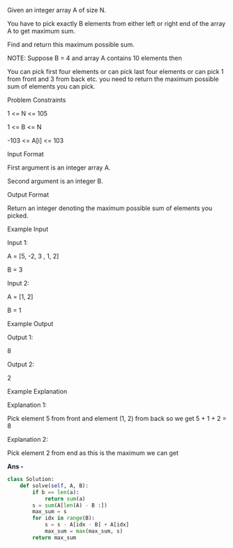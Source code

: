 Given an integer array A of size N.

You have to pick exactly B elements from either left or right end of the array A to get maximum sum.

Find and return this maximum possible sum.

NOTE: Suppose B = 4 and array A contains 10 elements then

You can pick first four elements or can pick last four elements or can pick 1 from front and 3 from back etc. you need to return the maximum possible sum of elements you can pick.

Problem Constraints

1 \<= N \<= 105

1 \<= B \<= N

-103 \<= A\[i\] \<= 103

Input Format

First argument is an integer array A.

Second argument is an integer B.

Output Format

Return an integer denoting the maximum possible sum of elements you picked.

Example Input

Input 1:

A = \[5, -2, 3 , 1, 2\]

B = 3

Input 2:

A = \[1, 2\]

B = 1

Example Output

Output 1:

8

Output 2:

2

Example Explanation

Explanation 1:

Pick element 5 from front and element (1, 2) from back so we get 5 + 1 + 2 = 8

Explanation 2:

Pick element 2 from end as this is the maximum we can get

<b> Ans - </b>

```python
class Solution:
    def solve(self, A, B):
        if b == len(a):
            return sum(a)
        s = sum(A[len(A) - B :])
        max_sum = s
        for idx in range(B):
            s = s - A[idx - B] + A[idx]
            max_sum = max(max_sum, s)
        return max_sum
```
